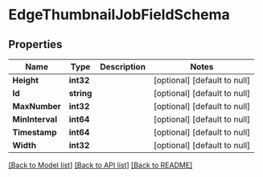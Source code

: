 # EdgeThumbnailJobFieldSchema

## Properties
Name | Type | Description | Notes
------------ | ------------- | ------------- | -------------
**Height** | **int32** |  | [optional] [default to null]
**Id** | **string** |  | [optional] [default to null]
**MaxNumber** | **int32** |  | [optional] [default to null]
**MinInterval** | **int64** |  | [optional] [default to null]
**Timestamp** | **int64** |  | [optional] [default to null]
**Width** | **int32** |  | [optional] [default to null]

[[Back to Model list]](../README.md#documentation-for-models) [[Back to API list]](../README.md#documentation-for-api-endpoints) [[Back to README]](../README.md)


